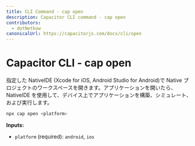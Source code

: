 ```yaml
---
title: CLI Command - cap open
description: Capacitor CLI command - cap open
contributors:
  - dotNetkow
canonicalUrl: https://capacitorjs.com/docs/cli/open
---
```


# Capacitor CLI - cap open

指定した NativeIDE (Xcode for iOS, Android Studio for Android)で Native プロジェクトのワークスペースを開きます。アプリケーションを開いたら、NativeIDE を使用して、デバイス上でアプリケーションを構築、シミュレート、および実行します。

```bash
npx cap open <platform>
```

<strong>Inputs:</strong>

- `platform` (required): `android`, `ios`

